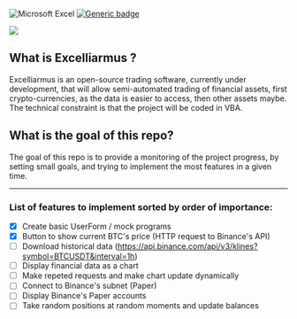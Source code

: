 ![Microsoft Excel](https://img.shields.io/badge/Microsoft_Excel-217346?style=for-the-badge&logo=microsoft-excel&logoColor=white)
[![Generic badge](https://img.shields.io/badge/VBA-217346?style=for-the-badge&logo=microsoft-excel&logoColor=white-<COLOR>.svg)](https://shields.io/)

![](https://i.ibb.co/3kvvLLJ/Excelliarmus.jpg)

## What is Excelliarmus ?
Excelliarmus is an open-source trading software, currently under development, that will allow semi-automated trading of financial assets, first crypto-currencies, as the data is easier to access, then other assets maybe. The technical constraint is that the project will be coded in VBA.

## What is the goal of this repo?
The goal of this repo is to provide a monitoring of the project progress, by setting small goals, and trying to implement the most features in a given time.

---

### List of features to implement sorted by order of importance:

- [X] Create basic UserForm / mock programs
- [X] Button to show current BTC's price (HTTP request to Binance's API)
- [ ] Download historical data (https://api.binance.com/api/v3/klines?symbol=BTCUSDT&interval=1h)
- [ ] Display financial data as a chart
- [ ] Make repeted requests and make chart update dynamically
- [ ] Connect to Binance's subnet (Paper)
- [ ] Display Binance's Paper accounts
- [ ] Take random positions at random moments and update balances
